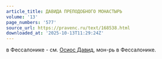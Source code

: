 ```yaml
---
article_title: ДАВИДА ПРЕПОДОБНОГО МОНАСТЫРЬ
volume: '13'
page_numbers: '577'
source_url: https://pravenc.ru/text/168538.html
downloaded_at: '2025-10-13T11:29:24Z'
---
```


в Фессалонике - см. [Осиос Давид](<https://pravenc.ru/text/Осиос Давид.html>), мон-рь в Фессалонике.
